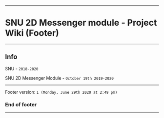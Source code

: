 
***

# SNU 2D Messenger module - Project Wiki (Footer)

***

## Info

SNU - `2018-2020`

SNU 2D Messenger Module - `October 19th 2019-2020`

***

Footer version: `1 (Monday, June 29th 2020 at 2:49 pm)`

### End of footer

***
